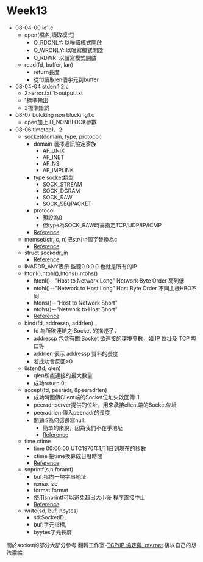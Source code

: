 # Week13
* 08-04-00 io1.c
   * open(檔名,讀取模式)  
      * O_RDONLY: 以唯讀模式開啟 
      * O_WRONLY: 以唯寫模式開啟 
      * O_RDWR: 以讀寫模式開啟
   * read(fd, buffer, lan) 
      * return長度 
      * 從fd讀取len個字元到buffer
* 08-04-04 stderr1 2.c 
   * 2>error.txt 1>output.txt
   * 1標準輸出
   * 2標準錯誤
* 08-07 bolcking non blocking1.c
   * open加上 O_NONBLOCK參數
* 08-06 timetcp1、2
   * socket(domain, type, protocol)
      * domain 選擇通訊協定家族
         * AF_UNIX 
         * AF_INET 
         * AF_NS 
         * AF_IMPLINK
      * type socket類型
         * SOCK_STREAM  
         * SOCK_DGRAM 
         * SOCK_RAW 
         * SOCK_SEQPACKET
      * protocol 
         * 預設為0 
         * 但type為SOCK_RAW時需指定TCP/UDP/IP/ICMP
      * [Reference](http://www.tsnien.idv.tw/Internet_WebBook/chap8/8-5%20Socket%20%E5%BA%AB%E5%AD%98%E5%87%BD%E6%95%B8.html)
   * memset(str, c, n)把str中n個字替換為c
      * [Reference](http://tw.gitbook.net/c_standard_library/c_function_memset.html)
   * struct sockddr_in
      * [Reference](http://www.tsnien.idv.tw/Internet_WebBook/chap8/8-4%20Socket%20%E5%82%B3%E8%BC%B8%E4%BD%8D%E5%9D%80.html)
   * INADDR_ANY表示 監聽0.0.0.0 也就是所有的IP
   * htonl(),ntohl(),htons(),ntohs()
      * htonl()--"Host to Network Long"  Network Byte Order 高到低
      * ntohl()--"Network to Host Long"  Host Byte Order 不同主機HBO不同 
      * htons()--"Host to Network Short"
      * ntohs()--"Network to Host Short"   
      * [Reference](https://www.itread01.com/content/1544971156.html)
   * bind(fd, addressp, addrlen) ，
      * fd 為所欲連結之 Socket 的描述子，
      * addressp 包含有關 Socket 欲連接的環境參數，如 IP 位址及 TCP 埠口等
      * addrlen 表示 addressp 資料的長度 
      * 若成功會反回>0
   * listen(fd, qlen) 
      * qlen所能連接的最大數量 
      * 成功return 0;
   * accept(fd, peeradr, &peeradrlen) 
      * 成功時回傳Client端的Socket位址失敗回傳-1 
      * peeradr:server提供的位址，用來承接client端的Socket位址  
      * peeradrlen 傳入peenadr的長度
      * 問題:?為何這邊寫null:
         * 簡單的來說，因為我們不在乎地址
         * [Reference](https://stackoverflow.com/questions/49657313/why-does-the-accept-call-uses-an-empty-sockaddr-structure)
   * time ctime
      * time 00:00:00 UTC1970年1月1日到現在的秒數
      * ctime 把time換算成日曆時間
      * [Reference](http://tw.gitbook.net/c_standard_library/c_function_ctime.html)
   * snprintf(s,n,foramt) 
      * buf:指向一塊字串地址 
      * n:max ize 
      * format:format
      * 使用snprintf可以避免超出大小後 程序直接中止
      * [Reference](https://www.wongwonggoods.com/cplusplus/cpp_string_format/cpp-printf/#snprintf)
   * write(sd, buf, nbytes) 
      * sd:SocketID , 
      * buf:字元指標,
      * byytes字元長度

關於socket的部分大部分參考 翻轉工作室-[TCP/IP 協定與 Internet](http://www.tsnien.idv.tw/Internet_WebBook/Internet.html ) 後以自己的想法濃縮 


